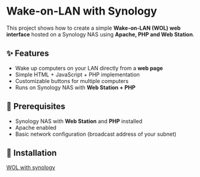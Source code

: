 # Wake-on-LAN with Synology

This project shows how to create a simple **Wake-on-LAN (WOL) web interface** hosted on a Synology NAS using **Apache, PHP and Web Station**.

## ✨ Features
- Wake up computers on your LAN directly from a **web page**
- Simple HTML + JavaScript + PHP implementation
- Customizable buttons for multiple computers
- Runs on Synology NAS with **Web Station + PHP**

## 📌 Prerequisites
- Synology NAS with **Web Station** and **PHP** installed
- Apache enabled
- Basic network configuration (broadcast address of your subnet)

## 🚀 Installation

[WOL with synology](https://blog.wuibaille.fr/2024/08/wol-with-synology/)

